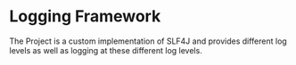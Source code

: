 Logging Framework
========

The Project is a custom implementation of SLF4J and provides different log levels as well as logging at these different
log levels.
